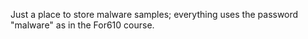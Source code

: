 Just a place to store malware samples; everything uses the password "malware" as in the For610 course.
